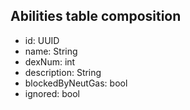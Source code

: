 ## Abilities table composition
- id: UUID
- name: String
- dexNum: int
- description: String
- blockedByNeutGas: bool
- ignored: bool